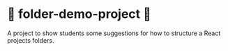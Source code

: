 # 📂 folder-demo-project 📂

A project to show students some suggestions for how to structure a React projects folders.
